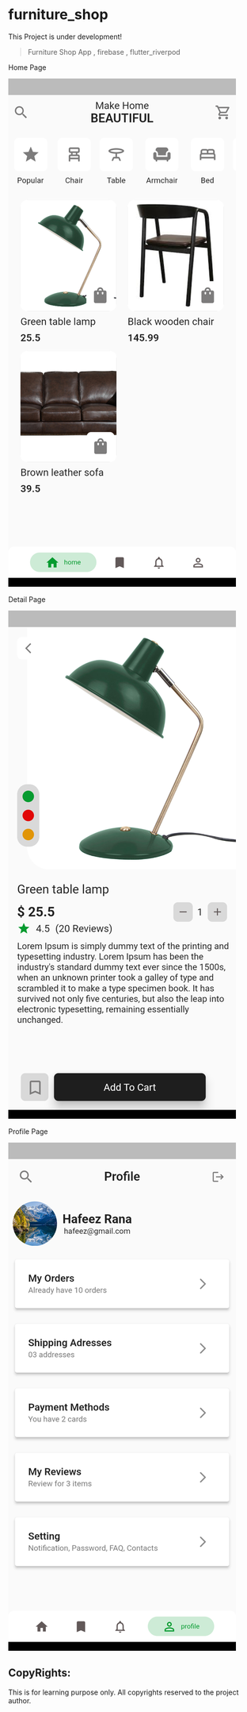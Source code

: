 # furniture_shop

This Project is under development!

>Furniture Shop App , firebase , flutter_riverpod

Home Page

![ProductsHome!](screenshots/home.png)

Detail Page

![ProductsDetail!](screenshots/product_detail.png)

Profile Page

![UserProfile!](screenshots/profile.png)


## CopyRights:
This is for learning purpose only. All copyrights reserved to the project author.




